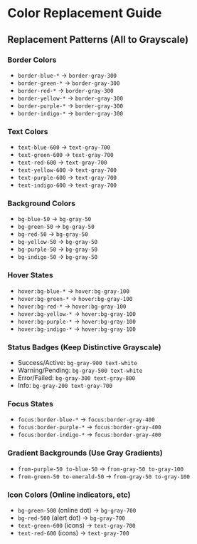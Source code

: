# Color Replacement Guide

## Replacement Patterns (All to Grayscale)

### Border Colors
- `border-blue-*` → `border-gray-300`
- `border-green-*` → `border-gray-300`
- `border-red-*` → `border-gray-300`
- `border-yellow-*` → `border-gray-300`
- `border-purple-*` → `border-gray-300`
- `border-indigo-*` → `border-gray-300`

### Text Colors
- `text-blue-600` → `text-gray-700`
- `text-green-600` → `text-gray-700`
- `text-red-600` → `text-gray-700`
- `text-yellow-600` → `text-gray-700`
- `text-purple-600` → `text-gray-700`
- `text-indigo-600` → `text-gray-700`

### Background Colors
- `bg-blue-50` → `bg-gray-50`
- `bg-green-50` → `bg-gray-50`
- `bg-red-50` → `bg-gray-50`
- `bg-yellow-50` → `bg-gray-50`
- `bg-purple-50` → `bg-gray-50`
- `bg-indigo-50` → `bg-gray-50`

### Hover States
- `hover:bg-blue-*` → `hover:bg-gray-100`
- `hover:bg-green-*` → `hover:bg-gray-100`
- `hover:bg-red-*` → `hover:bg-gray-100`
- `hover:bg-yellow-*` → `hover:bg-gray-100`
- `hover:bg-purple-*` → `hover:bg-gray-100`
- `hover:bg-indigo-*` → `hover:bg-gray-100`

### Status Badges (Keep Distinctive Grayscale)
- Success/Active: `bg-gray-900 text-white`
- Warning/Pending: `bg-gray-500 text-white`
- Error/Failed: `bg-gray-300 text-gray-800`
- Info: `bg-gray-200 text-gray-700`

### Focus States  
- `focus:border-blue-*` → `focus:border-gray-400`
- `focus:border-purple-*` → `focus:border-gray-400`
- `focus:border-indigo-*` → `focus:border-gray-400`

### Gradient Backgrounds (Use Gray Gradients)
- `from-purple-50 to-blue-50` → `from-gray-50 to-gray-100`
- `from-green-50 to-emerald-50` → `from-gray-50 to-gray-100`

### Icon Colors (Online indicators, etc)
- `bg-green-500` (online dot) → `bg-gray-700`
- `bg-red-500` (alert dot) → `bg-gray-700`
- `text-green-600` (icons) → `text-gray-700`
- `text-red-600` (icons) → `text-gray-700`
